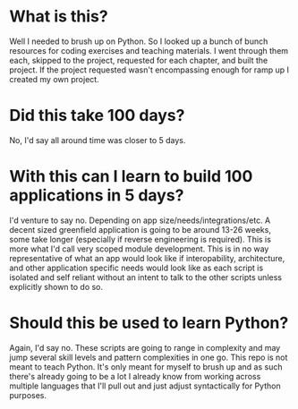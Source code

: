 # What is this?
Well I needed to brush up on Python. So I looked up a bunch of bunch resources for coding exercises and teaching materials. I went through them each, skipped to the project, requested for each chapter, and built the project. If the project requested wasn't encompassing enough for ramp up I created my own project.

# Did this take 100 days?
No, I'd say all around time was closer to 5 days.

# With this can I learn to build 100 applications in 5 days?
I'd venture to say no. Depending on app size/needs/integrations/etc. A decent sized greenfield application is going to be around 13-26 weeks, some take longer (especially if reverse engineering is required). This is more what I'd call very scoped module development. This is in no way representative of what an app would look like if interopability, architecture, and other application specific needs would look like as each script is isolated and self reliant without an intent to talk to the other scripts unless explicitly shown to do so.

# Should this be used to learn Python?
Again, I'd say no. These scripts are going to range in complexity and may jump several skill levels and pattern complexities in one go. This repo is not meant to teach Python. It's only meant for myself to brush up and as such there's already going to be a lot I already know from working across multiple languages that I'll pull out and just adjust syntactically for Python purposes.